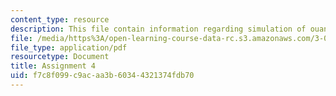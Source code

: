```yaml
---
content_type: resource
description: This file contain information regarding simulation of ouantum bound state.
file: /media/https%3A/open-learning-course-data-rc.s3.amazonaws.com/3-021j-introduction-to-modeling-and-simulation-spring-2012/f7c8f099c9acaa3b60344321374fdb70_MIT3_021JS12_HW4.pdf
file_type: application/pdf
resourcetype: Document
title: Assignment 4
uid: f7c8f099-c9ac-aa3b-6034-4321374fdb70
---
```

